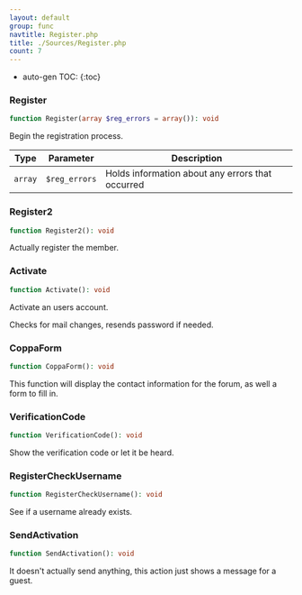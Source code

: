 ```yaml
---
layout: default
group: func
navtitle: Register.php
title: ./Sources/Register.php
count: 7
---
```

* auto-gen TOC:
{:toc}
### Register

```php
function Register(array $reg_errors = array()): void
```
Begin the registration process.



Type|Parameter|Description
---|---|---
`array`|`$reg_errors`|Holds information about any errors that occurred

### Register2

```php
function Register2(): void
```
Actually register the member.



### Activate

```php
function Activate(): void
```
Activate an users account.

Checks for mail changes, resends password if needed.

### CoppaForm

```php
function CoppaForm(): void
```
This function will display the contact information for the forum, as well a form to fill in.



### VerificationCode

```php
function VerificationCode(): void
```
Show the verification code or let it be heard.



### RegisterCheckUsername

```php
function RegisterCheckUsername(): void
```
See if a username already exists.



### SendActivation

```php
function SendActivation(): void
```
It doesn't actually send anything, this action just shows a message for a guest.



